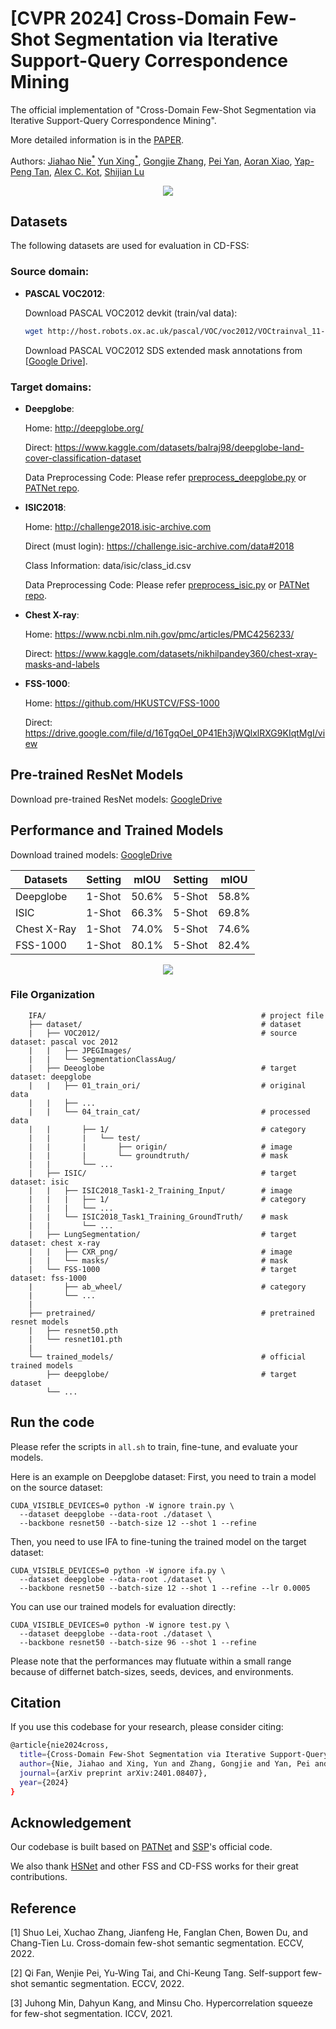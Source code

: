 # [CVPR 2024] Cross-Domain Few-Shot Segmentation via Iterative Support-Query Correspondence Mining

The official implementation of "Cross-Domain Few-Shot Segmentation via Iterative Support-Query Correspondence Mining".

More detailed information is in the [PAPER](https://arxiv.org/pdf/2401.08407.pdf).

 Authors: [Jiahao Nie<sup>*</sup>](https://scholar.google.com/citations?user=LGM10RQAAAAJ&hl=zh-CN&inst=8669986779262753491&oi=ao) [Yun Xing<sup>*</sup>](https://scholar.google.com/citations?user=uOAYTXoAAAAJ&hl=zh-CN&inst=8669986779262753491&oi=ao), [Gongjie Zhang](https://scholar.google.com/citations?user=sRBTPp4AAAAJ&hl=zh-CN&inst=8669986779262753491&oi=ao), [Pei Yan](https://scholar.google.com/citations?user=XnvspFEAAAAJ&hl=zh-CN&inst=8669986779262753491&oi=ao), [Aoran Xiao](https://scholar.google.com/citations?user=yGKsEpAAAAAJ&hl=zh-CN&inst=8669986779262753491&oi=ao), [Yap-Peng Tan](https://scholar.google.com/citations?user=t9EqYQIAAAAJ&hl=zh-CN&inst=8669986779262753491&oi=ao)</a>, [Alex C. Kot](https://scholar.google.com/citations?user=UGZXLxIAAAAJ&hl=zh-CN&inst=8669986779262753491&oi=ao), [Shijian Lu](https://scholar.google.com/citations?user=uYmK-A0AAAAJ&hl=zh-CN&inst=8669986779262753491&oi=ao)

 <p align="middle">
    <img src="image/framework.jpg">
</p>


## Datasets
The following datasets are used for evaluation in CD-FSS:

### Source domain: 
* **PASCAL VOC2012**:

    Download PASCAL VOC2012 devkit (train/val data):
    ```bash
    wget http://host.robots.ox.ac.uk/pascal/VOC/voc2012/VOCtrainval_11-May-2012.tar
    ```
    Download PASCAL VOC2012 SDS extended mask annotations from [[Google Drive](https://drive.google.com/file/d/10zxG2VExoEZUeyQl_uXga2OWHjGeZaf2/view?usp=sharing)].

### Target domains: 
* **Deepglobe**:
  
    Home: http://deepglobe.org/

    Direct: https://www.kaggle.com/datasets/balraj98/deepglobe-land-cover-classification-dataset   

    Data Preprocessing Code: Please refer [preprocess_deepglobe.py](https://github.com/niejiahao1998/IFA/tree/master/data/preprocess_deepglobe.py) or [PATNet repo](https://github.com/slei109/PATNet).

* **ISIC2018**:
  
    Home: http://challenge2018.isic-archive.com

    Direct (must login): https://challenge.isic-archive.com/data#2018

    Class Information: data/isic/class_id.csv

    Data Preprocessing Code: Please refer [preprocess_isic.py](https://github.com/niejiahao1998/IFA/tree/master/data/preprocess_isic.py) or [PATNet repo](https://github.com/slei109/PATNet).

* **Chest X-ray**:
  
    Home: https://www.ncbi.nlm.nih.gov/pmc/articles/PMC4256233/

    Direct: https://www.kaggle.com/datasets/nikhilpandey360/chest-xray-masks-and-labels

* **FSS-1000**:
  
    Home: https://github.com/HKUSTCV/FSS-1000

    Direct: https://drive.google.com/file/d/16TgqOeI_0P41Eh3jWQlxlRXG9KIqtMgI/view

## Pre-trained ResNet Models
Download pre-trained ResNet models: [GoogleDrive](https://drive.google.com/drive/folders/1oeDfNks2ToOlsDlMArozLx2z2l1QDP51?usp=sharing)

## Performance and Trained Models
Download trained models: [GoogleDrive](https://drive.google.com/drive/folders/1X8QhB2hd16bFLT7o9ZlDIw1oaygV1Tdz?usp=share_link)

| Datasets    | Setting  | mIOU     | Setting  | mIOU     |
| --------    | -------- | -------- | -------- | -------- |
| Deepglobe   | 1-Shot   | 50.6%    | 5-Shot   | 58.8%    |
| ISIC        | 1-Shot   | 66.3%    | 5-Shot   | 69.8%    |
| Chest X-Ray | 1-Shot   | 74.0%    | 5-Shot   | 74.6%    |
| FSS-1000    | 1-Shot   | 80.1%    | 5-Shot   | 82.4%    |

<p align="middle">
    <img src="image/more_vis.jpg">
</p>

### File Organization
```
    IFA/                                                # project file
    ├── dataset/                                        # dataset
    |   ├── VOC2012/                                    # source dataset: pascal voc 2012
    |   |   ├── JPEGImages/
    |   |   └── SegmentationClassAug/
    |   ├── Deeoglobe                                   # target dataset: deepglobe
    |   |   ├── 01_train_ori/                           # original data
    |   |   ├── ...
    |   |   └── 04_train_cat/                           # processed data
    |   |       ├── 1/                                  # category
    |   |       |   └── test/
    |   |       |       ├── origin/                     # image
    |   |       |       └── groundtruth/                # mask
    |   |       └── ...    
    |   ├── ISIC/                                       # target dataset: isic
    |   |   ├── ISIC2018_Task1-2_Training_Input/        # image
    |   |   |   ├── 1/                                  # category
    |   |   |   └── ...
    |   |   └── ISIC2018_Task1_Training_GroundTruth/    # mask
    |   |       └── ...
    |   ├── LungSegmentation/                           # target dataset: chest x-ray
    |   |   ├── CXR_png/                                # image
    |   |   └── masks/                                  # mask
    |   └── FSS-1000                                    # target dataset: fss-1000
    |       ├── ab_wheel/                               # category
    |       └── ...
    |    
    ├── pretrained/                                     # pretrained resnet models
    |   ├── resnet50.pth
    |   └── resnet101.pth
    |
    └── trained_models/                                 # official trained models
        ├── deepglobe/                                  # target dataset
        └── ...
```

## Run the code
Please refer the scripts in `all.sh` to train, fine-tune, and evaluate your models.

Here is an example on Deepglobe dataset:
First, you need to train a model on the source dataset:
```
CUDA_VISIBLE_DEVICES=0 python -W ignore train.py \
  --dataset deepglobe --data-root ./dataset \
  --backbone resnet50 --batch-size 12 --shot 1 --refine
```
Then, you need to use IFA to fine-tuning the trained model on the target dataset:
```
CUDA_VISIBLE_DEVICES=0 python -W ignore ifa.py \
  --dataset deepglobe --data-root ./dataset \
  --backbone resnet50 --batch-size 12 --shot 1 --refine --lr 0.0005
```

You can use our trained models for evaluation directly:
```
CUDA_VISIBLE_DEVICES=0 python -W ignore test.py \
  --dataset deepglobe --data-root ./dataset \
  --backbone resnet50 --batch-size 96 --shot 1 --refine
```

Please note that the performances may flutuate within a small range because of differnet batch-sizes, seeds, devices, and environments.

## Citation
If you use this codebase for your research, please consider citing:
```bash
@article{nie2024cross,
  title={Cross-Domain Few-Shot Segmentation via Iterative Support-Query Correspondence Mining},
  author={Nie, Jiahao and Xing, Yun and Zhang, Gongjie and Yan, Pei and Xiao, Aoran and Tan, Yap-Peng and Kot, Alex C and Lu, Shijian},
  journal={arXiv preprint arXiv:2401.08407},
  year={2024}
}
 ```

## Acknowledgement
Our codebase is built based on [PATNet](https://github.com/slei109/PATNet) and [SSP](https://github.com/fanq15/SSP)'s official code.

We also thank [HSNet](https://github.com/juhongm999/hsnet) and other FSS and CD-FSS works for their great contributions.

## Reference
[1] Shuo Lei, Xuchao Zhang, Jianfeng He, Fanglan Chen, Bowen Du, and Chang-Tien Lu. Cross-domain few-shot semantic segmentation. ECCV, 2022.

[2] Qi Fan, Wenjie Pei, Yu-Wing Tai, and Chi-Keung Tang. Self-support few-shot semantic segmentation. ECCV, 2022.

[3] Juhong Min, Dahyun Kang, and Minsu Cho. Hypercorrelation squeeze for few-shot segmentation. ICCV, 2021.
